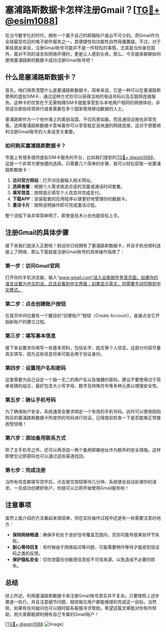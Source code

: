 # 塞浦路斯数据卡怎样注册Gmail？[[TG💪+ @esim1088](https://t.me/s/esim1088)]

在当今数字化的时代，拥有一个属于自己的邮箱账户是必不可少的。而Gmail作为全球最受欢迎的电子邮件服务之一，其便捷性和功能性自然毋庸置疑。不过，对于某些朋友来说，注册Gmail账号可能并不是一件轻松的事情，尤其是当你身在国外，面对不同的语言和网络环境时，更是让人感到头疼。那么，今天就来聊聊如何使用塞浦路斯的数据卡成功注册Gmail账号吧！

## 什么是塞浦路斯数据卡？

首先，咱们得弄清楚什么是塞浦路斯数据卡。简单来说，它是一种可以在塞浦路斯使用的虚拟SIM卡，通过这种方式你可以获得当地的电话号码以及互联网连接服务。这种卡的优势在于无需物理SIM卡就能享受到与本地用户相同的网络体验，非常适合那些经常旅行或者需要在多个国家使用移动数据的人士。

塞浦路斯作为一个地中海上的美丽岛国，不仅风景如画，而且通信设施也非常完善。选择塞浦路斯数据卡意味着你可以享受稳定且快速的网络连接，这对于想要顺利注册Gmail账号的人来说至关重要。

### 如何购买塞浦路斯数据卡？

市面上有很多提供虚拟SIM卡服务的平台，比如我们提到的[TG💪+ @esim1088](https://t.me/s/esim1088)，这是一个非常方便快捷的选择。只需要几个简单的步骤，就可以轻松获取一张塞浦路斯数据卡：

1. **访问官方网站**：打开浏览器输入相关网址。
2. **选择套餐**：根据个人需求挑选合适的流量或通话时间套餐。
3. **填写信息**：按照提示填写个人信息并完成支付。
4. **下载APP**：安装配套的应用程序以便更好地管理你的数据卡。
5. **激活卡片**：按照说明操作即可完成激活过程。

整个流程下来非常简单明了，即使是技术小白也能轻松上手。

## 注册Gmail的具体步骤

接下来我们就进入正题啦！假设你已经拥有了塞浦路斯数据卡，并且手机也顺利连接上了网络，那么下面就是注册Gmail账号的具体操作指南了：

### 第一步：访问Gmail官网

打开你的手机浏览器，输入“www.gmail.com”进入谷歌邮件登录页面。如果你的语言设置为中文的话，应该会看到中文界面；如果显示英文，则需要手动切换到中文模式。

### 第二步：点击创建账户按钮

在首页中间位置有一个醒目的“创建账户”按钮（Create Account），直接点击它开始新账户的建立过程。

### 第三步：填写基本信息

接下来会要求你填写一些基本资料，包括名字、姓氏等个人信息。这部分内容尽量真实填写，因为这些信息将来可能会用于验证身份。

### 第四步：设置用户名和密码

这里需要为自己设定一个独一无二的用户名以及强健的密码。建议不要使用过于简单易猜的组合，最好包含大小写字母、数字及特殊符号等多种元素以增强安全性。

### 第五步：确认手机号码

为了确保账户安全，系统通常会要求绑定一个有效的手机号码。此时可以使用刚刚购买的塞浦路斯数据卡所提供的号码进行验证。记得提前检查一下是否能够正常接收短信哦！

### 第六步：添加备用联系方式

除了主手机号之外，还可以再添加一两个备用邮箱地址作为额外的安全措施。这样即使忘记原密码也可以通过这些渠道找回。

### 第七步：完成注册

当所有信息都填写完毕后，点击提交按钮等待几分钟，系统便会自动处理你的请求。一旦成功创建好账户，你就可以立即开始使用Gmail服务啦！

## 注意事项

虽然上面介绍的方法看起来很简单，但在实际操作过程中还是有一些需要注意的地方：

- **保持网络畅通**：确保手机处于良好信号覆盖范围内，否则可能导致某些环节失败。
- **耐心等待回复**：有时候由于网络延迟等问题，可能需要稍作等待才能收到验证码之类的反馈。
- **保护隐私安全**：切勿泄露任何敏感信息给不可信来源，以免造成不必要的损失。

## 总结

综上所述，利用塞浦路斯数据卡来注册Gmail账号其实并不复杂。只要按照上述步骤逐一执行，并且注意细节问题，相信每位用户都能够顺利完成这一目标。当然啦，如果有任何疑问也可以随时联系客服寻求帮助。希望这篇文章能对你有所帮助，祝大家都能顺利拥有自己专属的Gmail账户！

[[TG💪+ @esim1088](https://t.me/s/esim1088) ![Image](https://i.postimg.cc/4NQfJmqS/Snipaste-2025-05-13-00-14-12.png)]